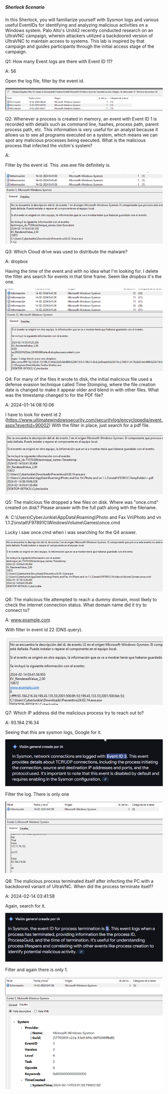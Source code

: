 
##### Sherlock Scenario

In this Sherlock, you will familiarize yourself with Sysmon logs and various useful EventIDs for identifying and analyzing malicious activities on a Windows system. Palo Alto's Unit42 recently conducted research on an UltraVNC campaign, wherein attackers utilized a backdoored version of UltraVNC to maintain access to systems. This lab is inspired by that campaign and guides participants through the initial access stage of the campaign.


Q1: How many Event logs are there with Event ID 11?

A: 56

Open the log file, filter by the event id.

![](../../Img/Pasted%20image%2020250428194032.png)

Q2: Whenever a process is created in memory, an event with Event ID 1 is recorded with details such as command line, hashes, process path, parent process path, etc. This information is very useful for an analyst because it allows us to see all programs executed on a system, which means we can spot any malicious processes being executed. What is the malicious process that infected the victim's system?

A: 

Filter by the event id.
This .exe.exe file definitely is.

![](../../Img/Pasted%20image%2020250428194337.png)

Q3: Which Cloud drive was used to distribute the malware?

A: dropbox

Having the time of the event and with no idea what I'm looking for. I delete the filter ans search for events in that time frame.
Seem like dropbox it's the one.

![](../../Img/Pasted%20image%2020250428194930.png)

Q4: For many of the files it wrote to disk, the initial malicious file used a defense evasion technique called Time Stomping, where the file creation date is changed to make it appear older and blend in with other files. What was the timestamp changed to for the PDF file?

A: 2024-01-14 08:10:06

I have to look for event id 2 (https://www.ultimatewindowssecurity.com/securitylog/encyclopedia/event.aspx?eventid=90002)
With the filter in place, just search for a pdf file.

![](../../Img/Pasted%20image%2020250428195250.png)


Q5: The malicious file dropped a few files on disk. Where was "once.cmd" created on disk? Please answer with the full path along with the filename.

A: C:\Users\CyberJunkie\AppData\Roaming\Photo and Fax Vn\Photo and vn 1.1.2\install\F97891C\WindowsVolume\Games\once.cmd

Lucky i saw once.cmd when i was searching for the Q4 answer.

![](../../Img/Pasted%20image%2020250428195352.png)

Q6: The malicious file attempted to reach a dummy domain, most likely to check the internet connection status. What domain name did it try to connect to?

A: www.example.com

With filter in event id 22 (DNS query).

![](../../Img/Pasted%20image%2020250428195635.png)

Q7: Which IP address did the malicious process try to reach out to?

A: 93.184.216.34

Seeing that this are sysmon logs, Google for it.

![](../../Img/Pasted%20image%2020250428195754.png)

Filter the log. There is only one

![](../../Img/Pasted%20image%2020250428195835.png)

Q8: The malicious process terminated itself after infecting the PC with a backdoored variant of UltraVNC. When did the process terminate itself?

A: 2024-02-14 03:41:58

Again, search for it.

![](../../Img/Pasted%20image%2020250428195913.png)

Filter and again there is only 1.

![](../../Img/Pasted%20image%2020250428200115.png)



